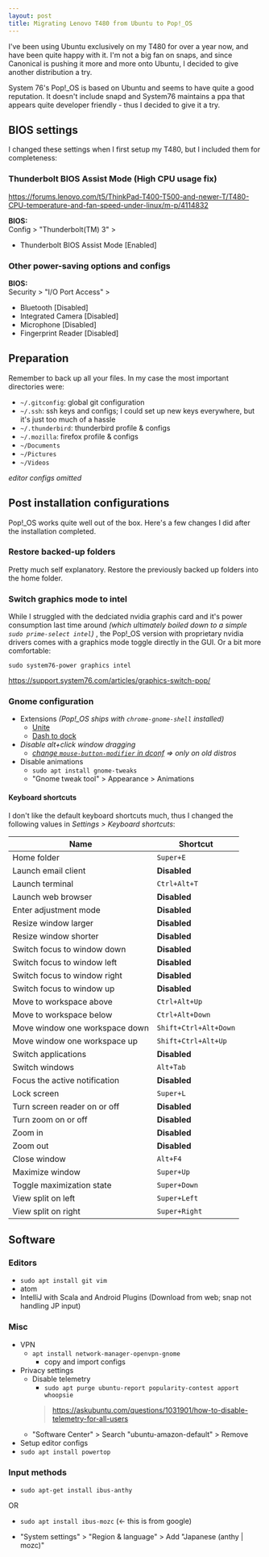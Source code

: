 ```yaml
---
layout: post
title: Migrating Lenovo T480 from Ubuntu to Pop!_OS
---
```


I've been using Ubuntu exclusively on my T480 for over a year now, and have been quite happy with it. I'm not a big fan on snaps, and since Canonical is pushing it more and more onto Ubuntu, I decided to give another distribution a try.

System 76's Pop!\_OS is based on Ubuntu and seems to have quite a good reputation. It doesn't include snapd and System76 maintains a ppa that appears quite developer friendly - thus I decided to give it a try.

## BIOS settings

I changed these settings when I first setup my T480, but I included them for completeness:

### Thunderbolt BIOS Assist Mode (High CPU usage fix)

<https://forums.lenovo.com/t5/ThinkPad-T400-T500-and-newer-T/T480-CPU-temperature-and-fan-speed-under-linux/m-p/4114832>

**BIOS:**  
Config > "Thunderbolt(TM) 3" >
* Thunderbolt BIOS Assist Mode [Enabled]

### Other power-saving options and configs

**BIOS:**  
Security > "I/O Port Access" >
* Bluetooth [Disabled]
* Integrated Camera [Disabled]
* Microphone [Disabled]
* Fingerprint Reader [Disabled]

## Preparation

Remember to back up all your files. In my case the most important directories were:

* `~/.gitconfig`: global git configuration
* `~/.ssh`: ssh keys and configs; I could set up new keys everywhere, but it's just too much of a hassle
* `~/.thunderbird`: thunderbird profile & configs
* `~/.mozilla`: firefox profile & configs
* `~/Documents`
* `~/Pictures`
* `~/Videos`

_editor configs omitted_

## Post installation configurations

Pop!\_OS works quite well out of the box. Here's a few changes I did after the installation completed.

### Restore backed-up folders

Pretty much self explanatory. Restore the previously backed up folders into the home folder.

### Switch graphics mode to intel

While I struggled with the dedciated nvidia graphis card and it's power consumption last time around _(which ultimately boiled down to a simple `sudo prime-select intel`)_ , the Pop!\_OS version with proprietary nvidia drivers comes with a graphics mode toggle directly in the GUI. Or a bit more comfortable:

```
sudo system76-power graphics intel
```

https://support.system76.com/articles/graphics-switch-pop/

### Gnome configuration

* Extensions _(Pop!\_OS ships with `chrome-gnome-shell` installed)_
    * [Unite](https://extensions.gnome.org/extension/1287/unite/)
    * [Dash to dock](https://extensions.gnome.org/extension/307/dash-to-dock/)
* _Disable alt+click window dragging_
    * _[change `mouse-button-modifier` in dconf](https://askubuntu.com/questions/521423/how-can-i-disable-altclick-window-dragging) => only on old distros_
* Disable animations
    * `sudo apt install gnome-tweaks`
    * "Gnome tweak tool" > Appearance > Animations

#### Keyboard shortcuts

I don't like the default keyboard shortcuts much, thus I changed the following values in _Settings > Keyboard shortcuts_:

| Name | Shortcut |
| --- | --- |
| Home folder | `Super+E` |
| Launch email client | **Disabled** |
| Launch terminal | `Ctrl+Alt+T` |
| Launch web browser | **Disabled** |
| Enter adjustment mode | **Disabled** |
| Resize window larger | **Disabled** |
| Resize window shorter | **Disabled** |
| Switch focus to window down | **Disabled** |
| Switch focus to window left | **Disabled** |
| Switch focus to window right | **Disabled** |
| Switch focus to window up | **Disabled** |
| Move to workspace above | `Ctrl+Alt+Up` |
| Move to workspace below | `Ctrl+Alt+Down` |
| Move window one workspace down | `Shift+Ctrl+Alt+Down` |
| Move window one workspace up | `Shift+Ctrl+Alt+Up` |
| Switch applications | **Disabled** |
| Switch windows | `Alt+Tab` |
| Focus the active notification | **Disabled** |
| Lock screen | `Super+L` |
| Turn screen reader on or off | **Disabled** |
| Turn zoom on or off | **Disabled** |
| Zoom in | **Disabled** |
| Zoom out | **Disabled** |
| Close window | `Alt+F4` |
| Maximize window | `Super+Up` |
| Toggle maximization state | `Super+Down` |
| View split on left | `Super+Left` |
| View split on right | `Super+Right` |

## Software

### Editors

* `sudo apt install git vim`
* atom
* IntelliJ with Scala and Android Plugins (Download from web; snap not handling JP input)

### Misc

* VPN
    * `apt install network-manager-openvpn-gnome`
	  * copy and import configs
* Privacy settings
    * Disable telemetry
        * `sudo apt purge ubuntu-report popularity-contest apport whoopsie`
        > <https://askubuntu.com/questions/1031901/how-to-disable-telemetry-for-all-users>
    * "Software Center" > Search "ubuntu-amazon-default" > Remove
* Setup editor configs
* `sudo apt install powertop`

### Input methods
* `sudo apt-get install ibus-anthy`

OR

* `sudo apt install ibus-mozc` (<- this is from google)

* "System settings" > "Region & language" > Add "Japanese (anthy | mozc)"
